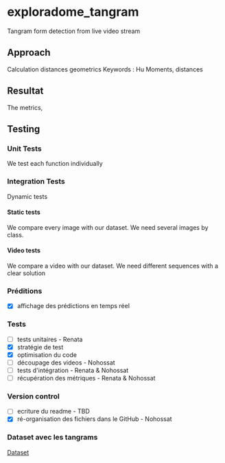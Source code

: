 # exploradome_tangram
Tangram form detection from live video stream

## Approach

Calculation distances geometrics
Keywords : Hu Moments, distances

## Resultat
The metrics, 
## Testing

### Unit Tests

We test each function individually

### Integration Tests

Dynamic tests

#### Static tests
We compare every image with our dataset. We need several images by class.

#### Video tests
We compare a video with our dataset. We need different sequences with a clear solution


### Préditions
- [x] affichage des prédictions en temps réel

### Tests
- [ ] tests unitaires - Renata
- [x] stratégie de test
- [x] optimisation du code
- [ ] découpage des videos - Nohossat
- [ ] tests d'intégration - Renata & Nohossat
- [ ] récupération des métriques - Renata & Nohossat

### Version control
- [ ] ecriture du readme - TBD
- [x] ré-organisation des fichiers dans le GitHub - Nohossat

### Dataset avec les tangrams

[Dataset](https://drive.google.com/drive/folders/1pmuPaserBOOIrdrdmM8uy592v4ylJlHx?usp=sharing)

